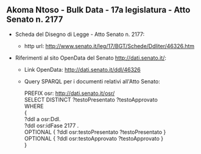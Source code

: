 ## Akoma Ntoso - Bulk Data - 17a legislatura - Atto Senato n. 2177 ##

* Scheda del Disegno di Legge - Atto Senato n. 2177:
	* http url: http://www.senato.it/leg/17/BGT/Schede/Ddliter/46326.htm

* Riferimenti al sito OpenData del Senato http://dati.senato.it/:
	* Link OpenData: http://dati.senato.it/ddl/46326
	* Query SPARQL per i documenti relativi all'Atto Senato:

        PREFIX osr: <http://dati.senato.it/osr/>  
		SELECT DISTINCT ?testoPresentato ?testoApprovato  
		WHERE  
		{  
		    ?ddl a osr:Ddl.  
		    ?ddl osr:idFase 2177 .  
		    OPTIONAL { ?ddl osr:testoPresentato ?testoPresentato }  
		    OPTIONAL { ?ddl osr:testoApprovato ?testoApprovato }  
		}
		